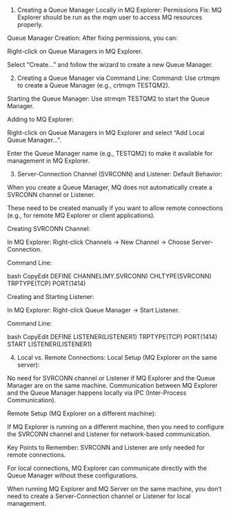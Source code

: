 1. Creating a Queue Manager Locally in MQ Explorer:
Permissions Fix: MQ Explorer should be run as the mqm user to access MQ resources properly.


Queue Manager Creation: After fixing permissions, you can:


Right-click on Queue Managers in MQ Explorer.


Select “Create...” and follow the wizard to create a new Queue Manager.



2. Creating a Queue Manager via Command Line:
Command: Use crtmqm to create a Queue Manager (e.g., crtmqm TESTQM2).


Starting the Queue Manager: Use strmqm TESTQM2 to start the Queue Manager.


Adding to MQ Explorer:


Right-click on Queue Managers in MQ Explorer and select “Add Local Queue Manager...”.


Enter the Queue Manager name (e.g., TESTQM2) to make it available for management in MQ Explorer.



3. Server-Connection Channel (SVRCONN) and Listener:
Default Behavior:


When you create a Queue Manager, MQ does not automatically create a SVRCONN channel or Listener.


These need to be created manually if you want to allow remote connections (e.g., for remote MQ Explorer or client applications).


Creating SVRCONN Channel:


In MQ Explorer: Right-click Channels → New Channel → Choose Server-Connection.


Command Line:

 bash
CopyEdit
DEFINE CHANNEL(MY.SVRCONN) CHLTYPE(SVRCONN) TRPTYPE(TCP) PORT(1414)


Creating and Starting Listener:


In MQ Explorer: Right-click Queue Manager → Start Listener.


Command Line:

 bash
CopyEdit
DEFINE LISTENER(LISTENER1) TRPTYPE(TCP) PORT(1414)
START LISTENER(LISTENER1)



4. Local vs. Remote Connections:
Local Setup (MQ Explorer on the same server):


No need for SVRCONN channel or Listener if MQ Explorer and the Queue Manager are on the same machine. Communication between MQ Explorer and the Queue Manager happens locally via IPC (Inter-Process Communication).


Remote Setup (MQ Explorer on a different machine):


If MQ Explorer is running on a different machine, then you need to configure the SVRCONN channel and Listener for network-based communication.



Key Points to Remember:
SVRCONN and Listener are only needed for remote connections.


For local connections, MQ Explorer can communicate directly with the Queue Manager without these configurations.


When running MQ Explorer and MQ Server on the same machine, you don’t need to create a Server-Connection channel or Listener for local management.

